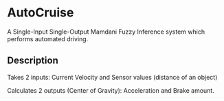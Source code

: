 AutoCruise
==========
A Single-Input Single-Output Mamdani Fuzzy Inference system which performs automated driving.

Description
-----------
Takes 2 inputs: Current Velocity and Sensor values (distance of an object)

Calculates 2 outputs (Center of Gravity): Acceleration and Brake amount.
